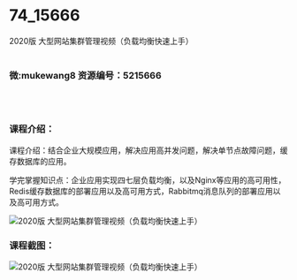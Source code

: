 # 74_15666
2020版 大型网站集群管理视频（负载均衡快速上手）
<br/></br>
<h3>微:mukewang8 资源编号：5215666</h3>
<br/></br>
<h3>课程介绍：</h3>
<p>课程介绍：结合企业大规模应用，解决应用高并发问题，解决单节点故障问题，缓存数据库的应用。</p>
<p>学完掌握知识点：企业应用实现四七层负载均衡，以及Nginx等应用的高可用性，Redis缓存数据库的部署应用以及高可用方式，Rabbitmq消息队列的部署应用以及高可用方式。</p>
<p><img src="https://www.ko996.com/wp-content/uploads/img/2020/10/2-39.png" alt="2020版 大型网站集群管理视频（负载均衡快速上手）"></p>
<div class="info-desc">
<h3>课程截图：</h3>
<p><img src="https://www.ko996.com/wp-content/uploads/img/2020/10/1-42.png" alt="2020版 大型网站集群管理视频（负载均衡快速上手）"></p>


			
</div>
